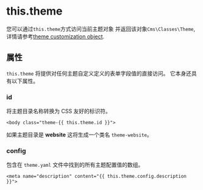 # this.theme

您可以通过`this.theme`方式访问当前主题对象  并返回该对象`Cms\Classes\Theme`, 详情请参考[theme customization object](../themes/development.md#theme-customization).

## 属性

`this.theme` 将提供对任何主题自定义定义的表单字段值的直接访问。 它本身还具有以下属性。

### id

将主题目录名称转换为 CSS 友好的标识符。 

```twig
<body class="theme-{{ this.theme.id }}">
```
如果主题目录是 **website** 这将生成一个类名 `theme-website`。

### config

包含在 `theme.yaml` 文件中找到的所有主题配置值的数组。

```twig
<meta name="description" content="{{ this.theme.config.description }}">
```
